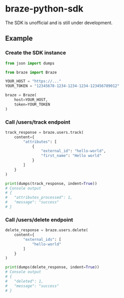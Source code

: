 # braze-python-sdk

The SDK is unofficial and is still under development.

## Example

### Create the SDK instance
```PYTHON
from json import dumps

from braze import Braze

YOUR_HOST = "https://..."
YOUR_TOKEN = "12345678-1234-1234-1234-123456789012"

braze = Braze(
    host=YOUR_HOST,
    token=YOUR_TOKEN
)
```

### Call /users/track endpoint
```PYTHON
track_response = braze.users.track(
    content={
        "attributes": [
            {
                "external_id": "hello-world",
                "first_name": "Hello world"
            }
        ]
    }
)

print(dumps(track_response, indent=True))
# Console output
# {
#   "attributes_processed": 1,
#   "message": "success"
# }
```

### Call /users/delete endpoint
```PYTHON
delete_response = braze.users.delete(
    content={
        "external_ids": [
            "hello-world"
        ]
    }
)

print(dumps(delete_response, indent=True))
# Console output
# {
#   "deleted": 1,
#   "message": "success"
# }
```